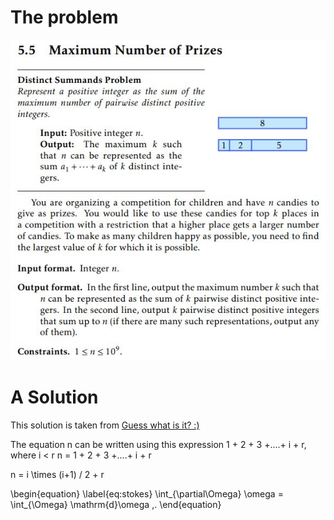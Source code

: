 # The problem
![alt](https://github.com/Mourad-NOUAILI/advanced-tutorials/blob/master/Pairwise-Distinct-Summands/137268202_824098574986781_3658306564513993359_n.jpg)

# A Solution
This solution is taken from [Guess what is it? :)](https://stackoverflow.com/a/38255116)

The equation n can be written using this expression 1 + 2 + 3 +....+ i + r, where i < r
n = 1 + 2 + 3 +....+ i + r

n = i \times (i+1) / 2 + r


\begin{equation} \label{eq:stokes}
    \int_{\partial\Omega} \omega = \int_{\Omega} \mathrm{d}\omega \,.
\end{equation}
